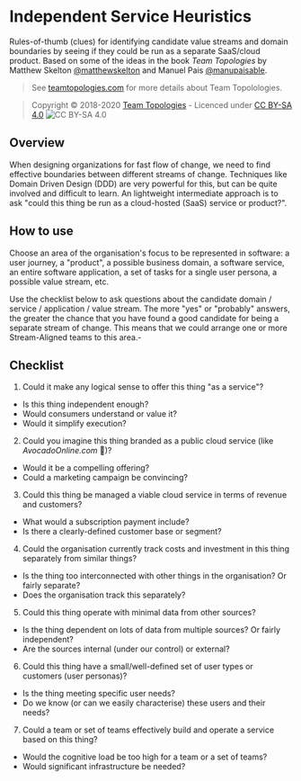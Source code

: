 # Independent Service Heuristics

Rules-of-thumb (clues) for identifying candidate value streams and domain boundaries by seeing if they could be run as a separate SaaS/cloud product. Based on some of the ideas in the book _Team Topologies_ by Matthew Skelton [@matthewskelton](https://github.com/matthewskelton) and Manuel Pais [@manupaisable](https://github.com/manupaisable).

> See [teamtopologies.com](https://teamtopologies.com/) for more details about Team Topolologies.

> Copyright © 2018-2020 [Team Topologies](https://teamtopologies.com/) - Licenced under [CC BY-SA 4.0](https://creativecommons.org/licenses/by-sa/4.0/) ![CC BY-SA 4.0](https://licensebuttons.net/l/by-sa/3.0/88x31.png)

## Overview

When designing organizations for fast flow of change, we need to find effective boundaries between different streams of change. Techniques like Domain Driven Design (DDD) are very powerful for this, but can be quite involved and difficult to learn. An lightweight intermediate approach is to ask "could this thing be run as a cloud-hosted (SaaS) service or product?". 

## How to use

Choose an area of the organisation's focus to be represented in software: a user journey, a "product", a possible business domain, a software service, an entire software application, a set of tasks for a single user persona, a possible value stream, etc.

Use the checklist below to ask questions about the candidate domain / service / application / value stream. The more "yes" or "probably" answers, the greater the chance that you have found a good candidate for being a separate stream of change. This means that we could arrange one or more Stream-Aligned teams to this area.- 

## Checklist

1. Could it make any logical sense to offer this thing "as a service"?

- Is this thing independent enough?
- Would consumers understand or value it?
- Would it simplify execution?

2. Could you imagine this thing branded as a public cloud service (like _AvocadoOnline.com_ 🥑)?

- Would it be a compelling offering?
- Could a marketing campaign be convincing?

3. Could this thing be managed a viable cloud service in terms of revenue and customers?

- What would a subscription payment include?
- Is there a clearly-defined customer base or segment?

4. Could the organisation currently track costs and investment in this thing separately from similar things? 

- Is the thing too interconnected with other things in the organisation? Or fairly separate?
- Does the organisation track this separately?

5. Could this thing operate with minimal data from other sources?

- Is the thing dependent on lots of data from multiple sources? Or fairly independent?
- Are the sources internal (under our control) or external?

6. Could this thing have a small/well-defined set of user types or customers (user personas)?

- Is the thing meeting specific user needs?
- Do we know (or can we easily characterise) these users and their needs?

7. Could a team or set of teams effectively build and operate a service based on this thing?

- Would the cognitive load be too high for a team or a set of teams?
- Would significant infrastructure be needed?
